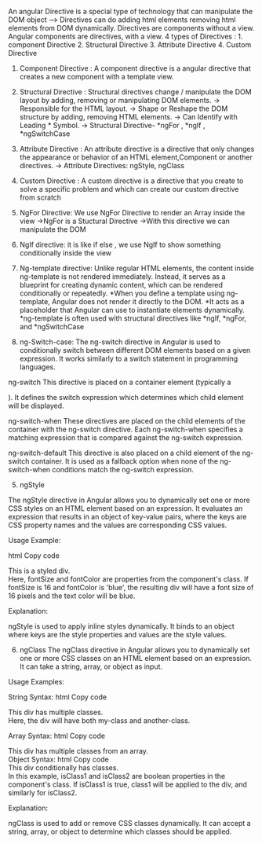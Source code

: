 An angular Directive is a special type of technology that can manipulate the DOM object -->
 Directives can do adding html elements removing html elements from DOM dynamically.
  Directives are components without a view.
  Angular components are directives, with a view.
  4 types of Directives : 1. component Directive 2. Structural Directive 3. Attribute Directive 4. Custom Directive
 1. Component Directive : A component directive is a angular directive that creates a new component with a template view.
 2. Structural Directive : Structural directives change / manipulate the DOM layout by adding, removing or manipulating DOM elements.
-> Responsible for the HTML layout.
-> Shape or Reshape the DOM structure by adding, removing HTML elements.
-> Can Identify with Leading * Symbol.
-> Structural Directive- *ngFor , *ngIf , *ngSwitchCase
3. Attribute Directive : An attribute directive is a directive that only changes the appearance or behavior of an HTML element,Component or another directives.
-> Attribute Directives:
  ngStyle, ngClass
 4. Custom Directive : A custom directive is a directive that you create to solve a specific problem and which can create our custom directive from scratch


1. NgFor Directive: We use NgFor Directive to render an Array inside the view
->NgFor is a Stuctural Directive
->With this directive we can manipulate the DOM

2. NgIf directive: it is like if else , we use NgIf to show something conditionally inside the view


3. Ng-template directive: Unlike regular HTML elements, the content inside ng-template is not rendered immediately. Instead, it serves as a blueprint for creating dynamic content, which can be rendered conditionally or repeatedly.
*When you define a template using ng-template, Angular does not render it directly to the DOM.
*It acts as a placeholder that Angular can use to instantiate elements dynamically.
*ng-template is often used with structural directives like *ngIf, *ngFor, and *ngSwitchCase

4. ng-Switch-case: The ng-switch directive in Angular is used to conditionally switch between different DOM elements based on a given expression. It works similarly to a switch statement in programming languages.

ng-switch
This directive is placed on a container element (typically a <div>). It defines the switch expression which determines which child element will be displayed.

ng-switch-when
These directives are placed on the child elements of the container with the ng-switch directive. Each ng-switch-when specifies a matching expression that is compared against the ng-switch expression.

ng-switch-default
This directive is also placed on a child element of the ng-switch container. It is used as a fallback option when none of the ng-switch-when conditions match the ng-switch expression.

5. ngStyle

The ngStyle directive in Angular allows you to dynamically set one or more CSS styles on an HTML element based on an expression. It evaluates an expression that results in an object of key-value pairs, where the keys are CSS property names and the values are corresponding CSS values.

Usage Example:

html
Copy code
<div [ngStyle]="{'font-size.px': fontSize, 'color': fontColor}">
  This is a styled div.
</div>
Here, fontSize and fontColor are properties from the component's class. If fontSize is 16 and fontColor is 'blue', the resulting div will have a font size of 16 pixels and the text color will be blue.

Explanation:

ngStyle is used to apply inline styles dynamically.
It binds to an object where keys are the style properties and values are the style values.

6. ngClass
The ngClass directive in Angular allows you to dynamically set one or more CSS classes on an HTML element based on an expression. It can take a string, array, or object as input.

Usage Examples:

String Syntax:
html
Copy code
<div [ngClass]="'my-class another-class'">
  This div has multiple classes.
</div>
Here, the div will have both my-class and another-class.

Array Syntax:
html
Copy code
<div [ngClass]="['class1', 'class2', 'class3']">
  This div has multiple classes from an array.
</div>
Object Syntax:
html
Copy code
<div [ngClass]="{'class1': isClass1, 'class2': isClass2}">
  This div conditionally has classes.
</div>
In this example, isClass1 and isClass2 are boolean properties in the component's class. If isClass1 is true, class1 will be applied to the div, and similarly for isClass2.

Explanation:

ngClass is used to add or remove CSS classes dynamically.
It can accept a string, array, or object to determine which classes should be applied.

